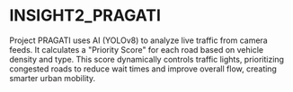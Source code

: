 # INSIGHT2_PRAGATI
Project PRAGATI uses AI (YOLOv8) to analyze live traffic from camera feeds. It calculates a "Priority Score" for each road based on vehicle density and type. This score dynamically controls traffic lights, prioritizing congested roads to reduce wait times and improve overall flow, creating smarter urban mobility.
